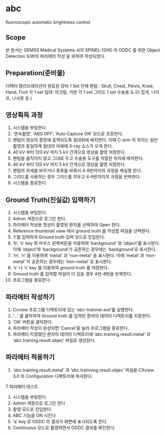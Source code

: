 # abc
fluoroscopic automatic brightness control
##	Scope
본 문서는 GEMSS Medical Systems 사의
 SPINEL-12HD 의 ODDC 를 위한 Object Detection S/W의 파라메터 작성
을 위하여 작성되었다.

##	Preparation(준비물)
디텍터 캘리브레이션이 완료된 장비 1 Set
인체 팬텀 : Skull, Chest, Pelvis, Knee, Hand, Foot 각 1 set
침대: 아크릴, 카본 각 1 set
그리드 1 set
수술용 도구( 집게, 나이프, 나사못 등 )

##	영상획득 과정
1.	시스템을 부팅한다.
2.	‘연속촬영’, ‘ABS OFF’, ‘Auto Capture ON’ 모드로 조정한다.
3.	팬텀이 영상의 중앙에 출력되도록 침대위에 배치한다. 이때 C-arm 의 위치는 일반 촬영과 동일하게 침대의 아래에 X-ray 소스가 오게 한다.
4.	40 kV 부터 120 kV 까지 5 kV 간격으로 영상을 촬영 저장한다.
5.	팬텀을 움직이지 않고 그대로 두고 수술용 도구를 적절한 위치에 배치한다.
6.	40 kV 부터 120 kV 까지 5 kV 간격으로 영상을 촬영 저장한다.
7.	팬텀의 자세를 바꾸거나 종류를 바꿔서 4-6번까지의 과정을 재실행 한다.
8.	그리드를 사용하는 경우 그리드를 끼우고 4-6번까지의 과정을 반복한다.
9.	시스템을 종료한다.

##	Ground Truth(진실값) 입력하기
1.	시스템을 부팅한다.
2.	Admin 계정으로 로그인 한다.
3.	파라메터 작성용 영상이 촬영된 환자를 선택하여 Open 한다.
4.	Reference thumbnail view 에서 ground truth 를 작성할 파일을 선택한다.
5.	‘t’를 입력하여 Ground truth 입력 모드로 진입한다.
6.	‘b’, ‘o’ key 와 마우스 왼쪽버튼을 이용하여 ‘background’ 와 ‘object’를 표시한다. 이때 ‘object’와 ‘background’가 공존하는 경우에는 ‘background’로 표시한다.
7.	‘m’, ‘n’ 를 이용하여 ‘metal’ 과 ‘non-metal’ 을 표시한다. 이때 ‘metal’ 과 ‘non-metal’ 이 공존하는 경우에는 ‘non-metal’ 로 표시한다.
8.	‘s’ 나 ‘c’ key 를 이용하여 ground truth 를 저장한다.
9.	Ground truth 를 입력할 파일이 더 있을 경우 4번-8번을 반복한다.
10.	프로그램을 종료한다.

##	파라메터 작성하기
1.	Cxview 프로그램 디렉토리에 있는 ‘abc-trainner.exe’를 실행한다.
2.	‘…’ 를 클릭하여 Ground truth 를 입력한 환자의 데이터 디렉토리를 지정한다.
3.	‘OK’ 버튼을 클릭한다.
4.	파라메터 작성이 완성되면 ‘Cancel’을 눌러 프로그램을 종료한다.
5.	파라메터 지정했던 환자의 데이터 디렉토리에 ‘abc.training.result.metal’ 과 ‘abc.training.result.objec’ 파일로 생성된다.

##	파라메터 적용하기
1.	‘abc.training.result.metal’ 과 ‘abc.trainning.result.objec’ 파일을 CXview 3.0 의 Configuration 디렉토리에 복사한다.

7	파라메터 테스트
1.	시스템을 부팅한다.
2.	Admin 계정으로 로그인 한다
3.	촬영 모드로 진입한다.
4.	ABC 기능을 ON 시킨다
5.	‘a’ key 로 ODDC 의 결과가 화면에 표시되도록 한다.
6.	Continuous 모드로 촬영하면서 ODDC 결과를 확인한다.
